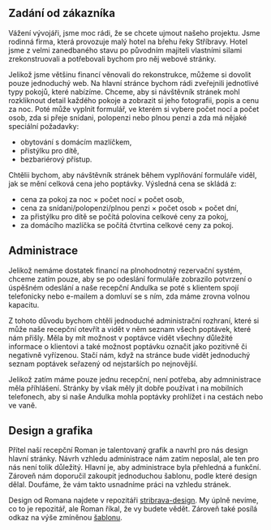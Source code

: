 ## Zadání od zákazníka

Vážení vývojáři, jsme moc rádi, že se chcete ujmout našeho projektu. Jsme rodinná firma, která provozuje malý hotel na břehu řeky Stříbravy. Hotel jsme z velmi zanedbaného stavu po původním majiteli vlastními silami zrekonstruovali a potřebovali bychom pro něj webové stránky.

Jelikož jsme většinu financí věnovali do rekonstrukce, můžeme si dovolit pouze jednoduchý web. Na hlavní stránce bychom rádi zveřejnili jednotlivé typy pokojů, které nabízíme. Chceme, aby si návštěvník stránek mohl rozkliknout detail každého pokoje a zobrazit si jeho fotografii, popis a cenu za noc. Poté může vyplnit formulář, ve kterém si vybere počet nocí a počet osob, zda si přeje snídani, polopenzi nebo plnou penzi a zda má nějaké speciální požadavky:

- obytování s domácím mazlíčkem,
- přistýlku pro dítě,
- bezbariérový přístup.

Chtělii bychom, aby návštěvník stránek během vyplňování formuláře viděl, jak se mění celková cena jeho poptávky. Výsledná cena se skládá z:

- cena za pokoj za noc × počet nocí × počet osob,
- cena za snídani/polopenzi/plnou penzi × počet osob × počet dní,
- za přistýlku pro dítě se počítá polovina celkové ceny za pokoj,
- za domácího mazlíčka se počítá čtvrtina celkové ceny za pokoj.

## Administrace

Jelikož nemáme dostatek financí na plnohodnotný rezervační systém, chceme zatím pouze, aby se po odeslání formuláře zobrazilo potvrzení o úspěšném odeslání a naše recepční Andulka se poté s klientem spojí telefonicky nebo e-mailem a domluví se s ním, zda máme zrovna volnou kapacitu.

Z tohoto důvodu bychom chtěli jednoduché administrační rozhraní, které si může naše recepční otevřít a vidět v něm seznam všech poptávek, které nám přišly. Měla by mít možnost v poptávce vidět všechny důležité informace o klientovi a také možnost poptávku označit jako pozitivně či negativně vyřízenou. Stačí nám, když na stránce bude vidět jednoduchý seznam poptávek seřazený od nejstarších po nejnovější.

Jelikož zatím máme pouze jednu recepční, není potřeba, aby admninistrace měla příhlášení. Stránky by však měly jít dobře používat i na mobilních telefonech, aby si naše Andulka mohla poptávky prohlížet i na cestách nebo ve vaně.

## Design a grafika

Přítel naší recepční Roman je talentovaný grafik a navrhl pro nás design hlavní stránky. Návrh vzhledu administrace nám zatím neposlal, ale ten pro nás není tolik důležitý. Hlavní je, aby administrace byla přehledná a funkční. Zároveň nám doporučil zakoupit jednoduchou šablonu, podle které design dělal. Doufáme, že vám takto usnadníme práci na vzhledu stránek.

Design od Romana najdete v repozitáři [stribrava-design](https://github.com/Czechitas-podklady-WEB/stribrava-zadani). My úplně nevíme, co to je repozitář, ale Roman říkal, že vy budete vědět. Zároveň také posílá odkaz na výše zmíněnou [šablonu](https://github.com/Czechitas-podklady-WEB/stribrava-sablona).
